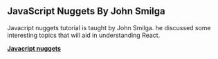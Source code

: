 ## JavaScript Nuggets By John Smilga
Javacript nuggets tutorial is taught by John Smilga. he discussed some interesting topics that will aid in understanding React.

**[Javacript nuggets](https://www.youtube.com/c/codingaddict)**